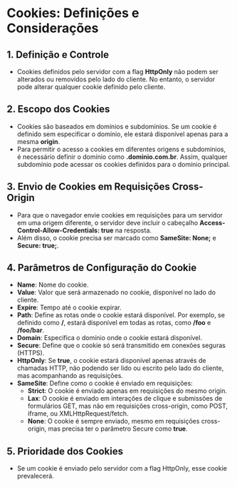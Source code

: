 # Cookies: Definições e Considerações

## 1. Definição e Controle
- Cookies definidos pelo servidor com a flag **HttpOnly** não podem ser alterados ou removidos pelo lado do cliente. No entanto, o servidor pode alterar qualquer cookie definido pelo cliente.

## 2. Escopo dos Cookies
- Cookies são baseados em domínios e subdomínios. Se um cookie é definido sem especificar o domínio, ele estará disponível apenas para a mesma **origin**.
- Para permitir o acesso a cookies em diferentes origens e subdomínios, é necessário definir o domínio como **.dominio.com.br**. Assim, qualquer subdomínio pode acessar os cookies definidos para o domínio principal.

## 3. Envio de Cookies em Requisições Cross-Origin
- Para que o navegador envie cookies em requisições para um servidor em uma origem diferente, o servidor deve incluir o cabeçalho **Access-Control-Allow-Credentials: true** na resposta.
- Além disso, o cookie precisa ser marcado como **SameSite: None;** e **Secure: true;**.

## 4. Parâmetros de Configuração do Cookie
- **Name**: Nome do cookie.
- **Value**: Valor que será armazenado no cookie, disponível no lado do cliente.
- **Expire**: Tempo até o cookie expirar.
- **Path**: Define as rotas onde o cookie estará disponível. Por exemplo, se definido como **/**, estará disponível em todas as rotas, como **/foo** e **/foo/bar**.
- **Domain**: Especifica o domínio onde o cookie estará disponível.
- **Secure**: Define que o cookie só será transmitido em conexões seguras (HTTPS).
- **HttpOnly**: Se **true**, o cookie estará disponível apenas através de chamadas HTTP, não podendo ser lido ou escrito pelo lado do cliente, mas acompanhando as requisições.
- **SameSite**: Define como o cookie é enviado em requisições:
  - **Strict**: O cookie é enviado apenas em requisições do mesmo origin.
  - **Lax**: O cookie é enviado em interações de clique e submissões de formulários GET, mas não em requisições cross-origin, como POST, iframe, ou XMLHttpRequest/fetch.
  - **None**: O cookie é sempre enviado, mesmo em requisições cross-origin, mas precisa ter o parâmetro Secure como **true**.

## 5. Prioridade dos Cookies
- Se um cookie é enviado pelo servidor com a flag HttpOnly, esse cookie prevalecerá.
